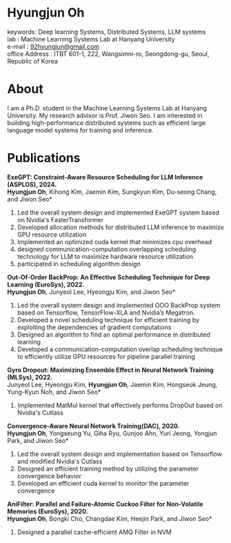 # Hyungjun Oh 

keywords: Deep learning Systems, Distributed Systems, LLM systems  
lab : Machine Learning Systems Lab at Hanyang University  
e-mail : 92hyungjun@gmail.com  
office Address : ITBT 601-1,  222, Wangsimni-ro, Seongdong-gu, Seoul, Republic of Korea  

# About  
I am a Ph.D. student in the Machine Learning Systems Lab at Hanyang University. My research advisor is Prof. Jiwon Seo. 
I am interested in building high-performance distributed systems such as efficient large language model systems for training and inference.  
# Publications  
**ExeGPT: Constraint-Aware Resource Scheduling for LLM Inference (ASPLOS), 2024.**  
**Hyungjun Oh**, Kihong Kim, Jaemin Kim, Sungkyun Kim, Du-seong Chang, and Jiwon Seo*  
1. Led the overall system design and implemented ExeGPT system based on Nvidia's FasterTransformer  
2. Developed allocation methods for distributed LLM inference to maximize GPU resource utilization  
3. Implemented an optimized cuda kernel that minimizes cpu overhead  
4. designed communication-computation overlapping scheduling technology for LLM to maximize hardware resource utilization  
5. participated in scheduling algorithm design  

**Out-Of-Order BackProp: An Effective Scheduling Technique for Deep Learning (EuroSys), 2022.**  
**Hyungjun Oh**, Junyeol Lee, Hyeongju Kim, and Jiwon Seo*  
1. Led the overall system design and implemented OOO BackProp system based on Tensorflow, TensorFlow-XLA and Nvidia’s Megatron.  
2. Developed a novel scheduling technique for efficient training by exploiting the dependencies of gradient computations  
3. Designed an algorithm to find an optimal performance in distributed learning  
4. Developed a communication-computation overlap scheduling technique to efficiently utilize GPU resources for pipeline parallel training  

**Gyro Dropout: Maximizing Ensemble Effect in Neural Network Training (MLSys), 2022.**   
Junyeol Lee, Hyeongju Kim, **Hyungjun Oh**, Jaemin Kim, Hongseok Jeung, Yung-Kyun Noh, and Jiwon Seo*  
1. Implemented MatMul kernel that effectively performs DropOut based on Nvidia's Cutlass  

**Convergence-Aware Neural Network Training(DAC), 2020.**  
**Hyungjun Oh**, Yongseung Yu, Giha Ryu, Gunjoo Ahn, Yuri Jeong, Yongjun Park, and Jiwon Seo*  
1. Led the overall system design and implementation based on Tensorflow and modified Nvidia's Cutlass  
2. Designed an efficient training method by utilizing the parameter convergence behavior  
3. Developed an efficient cuda kernel to monitor the parameter convergence  

**AniFilter: Parallel and Failure-Atomic Cuckoo Filter for Non-Volatile Memories (EuroSys), 2020.**   
**Hyungjun Oh**, Bongki Cho, Changdae Kim, Heejin Park, and Jiwon Seo*  
1. Designed a parallel cache-efficient AMQ Filter in NVM  
